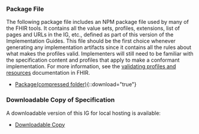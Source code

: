 <!-- input/pagecontent/downloads.md -->

### Package File

The following package file includes an NPM package file used by many of the FHIR tools. It contains all the value sets, profiles, extensions, list of pages and URLs in the IG, etc., defined as part of this version of the Implementation Guides. This file should be the first choice whenever generating any implementation artifacts since it contains all the rules about what makes the profiles valid. Implementers will still need to be familiar with the specification content and profiles that apply to make a conformant implementation. For more information, see the [validating profiles and resources]({{site.data.fhir.path}}validation.html) documentation in FHIR.

- [Package(compressed folder)](package.tgz){::download="true"}

  
### Downloadable Copy of Specification

A downloadable version of this IG for local hosting is available:

- [Downloadable Copy](full-ig.zip)
